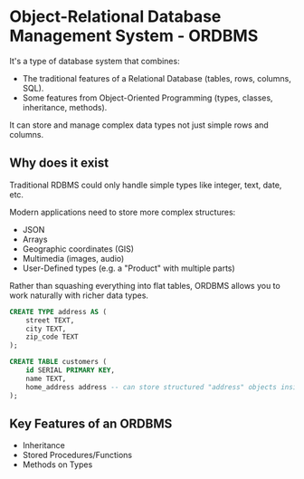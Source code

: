 # Object-Relational Database Management System - ORDBMS
It's a type of database system that combines:
- The traditional features of a Relational Database (tables, rows, columns, SQL).
- Some features from Object-Oriented Programming (types, classes, inheritance, methods).

It can store and manage complex data types not just simple rows and columns.
## Why does it exist
Traditional RDBMS could only handle simple types like integer, text, date, etc.

Modern applications need to store more complex structures:
- JSON
- Arrays
- Geographic coordinates (GIS)
- Multimedia (images, audio)
- User-Defined types (e.g. a "Product" with multiple parts)

Rather than squashing everything into flat tables, ORDBMS allows you to work naturally with richer data types.
```SQL
CREATE TYPE address AS (
	street TEXT,
	city TEXT,
	zip_code TEXT
);

CREATE TABLE customers (
	id SERIAL PRIMARY KEY,
	name TEXT,
	home_address address -- can store structured "address" objects inside your rows
);
```
## Key Features of an ORDBMS
- Inheritance
- Stored Procedures/Functions
- Methods on Types